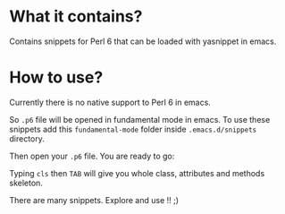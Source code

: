 # What it contains?
Contains snippets for Perl 6 that can be loaded with yasnippet in emacs.

# How to use?

Currently there is no native support to Perl 6 in emacs.

So `.p6` file will be opened in fundamental mode in emacs.
To use these snippets add this `fundamental-mode` folder inside `.emacs.d/snippets` directory.

Then open your `.p6` file. You are ready to go:

Typing `cls` then `TAB` will give you whole class, attributes and methods skeleton.

There are many snippets. Explore and use !! ;)
